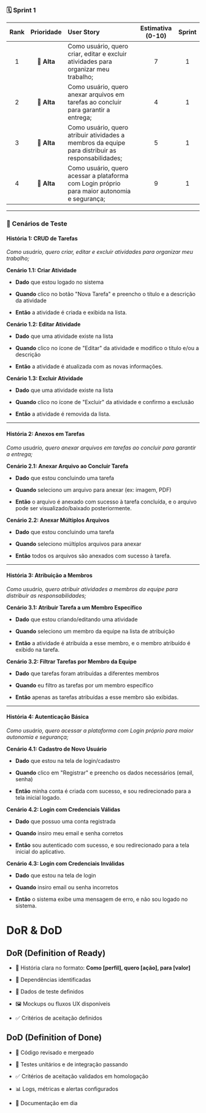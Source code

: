 ### 🗓️ **Sprint 1**

| Rank | Prioridade | User Story | Estimativa (0-10) | Sprint |
|:---:|:---:|:---|:---:|:---:|
| 1 | 🔴 **Alta** | Como usuário, quero criar, editar e excluir atividades para organizar meu trabalho; | 7 | 1 |
| 2 | 🔴 **Alta** | Como usuário, quero anexar arquivos em tarefas ao concluir para garantir a entrega; | 4 | 1 |
| 3 | 🔴 **Alta** | Como usuário, quero atribuir atividades a membros da equipe para distribuir as responsabilidades; | 5 | 1 |
| 4 | 🔴 **Alta** | Como usuário, quero acessar a plataforma com Login próprio para maior autonomia e segurança; | 9 | 1 |
---

  

### **🧪 Cenários de Teste**

  

#### **História 1: CRUD de Tarefas**

*Como usuário, quero criar, editar e excluir atividades para organizar meu trabalho;*

  

**Cenário 1.1: Criar Atividade**

*  **Dado** que estou logado no sistema

*  **Quando** clico no botão "Nova Tarefa" e preencho o título e a descrição da atividade

*  **Então** a atividade é criada e exibida na lista.

  

**Cenário 1.2: Editar Atividade**

*  **Dado** que uma atividade existe na lista

*  **Quando** clico no ícone de "Editar" da atividade e modifico o título e/ou a descrição

*  **Então** a atividade é atualizada com as novas informações.

  

**Cenário 1.3: Excluir Atividade**

*  **Dado** que uma atividade existe na lista

*  **Quando** clico no ícone de "Excluir" da atividade e confirmo a exclusão

*  **Então** a atividade é removida da lista.

  

---

  

#### **História 2: Anexos em Tarefas**

*Como usuário, quero anexar arquivos em tarefas ao concluir para garantir a entrega;*

  

**Cenário 2.1: Anexar Arquivo ao Concluir Tarefa**

*  **Dado** que estou concluindo uma tarefa

*  **Quando** seleciono um arquivo para anexar (ex: imagem, PDF)

*  **Então** o arquivo é anexado com sucesso à tarefa concluída, e o arquivo pode ser visualizado/baixado posteriormente.

  

**Cenário 2.2: Anexar Múltiplos Arquivos**

*  **Dado** que estou concluindo uma tarefa

*  **Quando** seleciono múltiplos arquivos para anexar

*  **Então** todos os arquivos são anexados com sucesso à tarefa.

  

---

  

#### **História 3: Atribuição a Membros**

*Como usuário, quero atribuir atividades a membros da equipe para distribuir as responsabilidades;*

  

**Cenário 3.1: Atribuir Tarefa a um Membro Específico**

*  **Dado** que estou criando/editando uma atividade

*  **Quando** seleciono um membro da equipe na lista de atribuição

*  **Então** a atividade é atribuída a esse membro, e o membro atribuído é exibido na tarefa.

  

**Cenário 3.2: Filtrar Tarefas por Membro da Equipe**

*  **Dado** que tarefas foram atribuídas a diferentes membros

*  **Quando** eu filtro as tarefas por um membro específico

*  **Então** apenas as tarefas atribuídas a esse membro são exibidas.

  

---

  

#### **História 4: Autenticação Básica**

*Como usuário, quero acessar a plataforma com Login próprio para maior autonomia e segurança;*

  

**Cenário 4.1: Cadastro de Novo Usuário**

*  **Dado** que estou na tela de login/cadastro

*  **Quando** clico em "Registrar" e preencho os dados necessários (email, senha)

*  **Então** minha conta é criada com sucesso, e sou redirecionado para a tela inicial logado.

  

**Cenário 4.2: Login com Credenciais Válidas**

*  **Dado** que possuo uma conta registrada

*  **Quando** insiro meu email e senha corretos

*  **Então** sou autenticado com sucesso, e sou redirecionado para a tela inicial do aplicativo.

  

**Cenário 4.3: Login com Credenciais Inválidas**

*  **Dado** que estou na tela de login

*  **Quando** insiro email ou senha incorretos

*  **Então** o sistema exibe uma mensagem de erro, e não sou logado no sistema.

  

# **DoR & DoD**

  

## **DoR (Definition of Ready)**

- 📝 História clara no formato: **Como [perfil], quero [ação], para [valor]**

- 🔗 Dependências identificadas

- 🧪 Dados de teste definidos

- 🖼️ Mockups ou fluxos UX disponíveis

- ✅ Critérios de aceitação definidos

  

## **DoD (Definition of Done)**

- 🤝 Código revisado e mergeado

- 🧪 Testes unitários e de integração passando

- ✅ Critérios de aceitação validados em homologação

- 📊 Logs, métricas e alertas configurados

- 📜 Documentação em dia